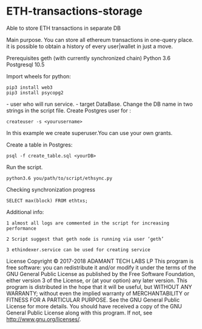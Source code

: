 # ETH-transactions-storage
Able to store ETH transactions in separate DB

Main purpose.
You can store all ethereum transactions in one-query place. it is possible to obtain a history of every user|wallet in just a move.


Prerequisites
geth (with currently synchronized chain)
Python 3.6
Postgresql 10.5


Import wheels for python:

	pip3 install web3
	pip3 install psycopg2


<yourusername> - user who will run service.
<yourDB> - target DataBase. Change the DB name in two strings in the script file.
Create Postgres user for <yourusername>:
	
	createuser -s <yourusername>
	
In this example we create superuser.You can use your own grants.

Create a table in Postgres:

	psql -f create_table.sql <yourDB>

Run the script.

	python3.6 you/path/to/script/ethsync.py

Checking synchronization progress

	SELECT max(block) FROM ethtxs;

Additional info:

	1 almost all logs are commented in the script for increasing performance
	
	2 Script suggest that geth node is running via user ‘geth’
	
	3 ethindexer.service can be used for creating service


License
Copyright © 2017-2018 ADAMANT TECH LABS LP 
This program is free software: you can redistribute it and/or modify it under the terms of the GNU General Public License as published by the Free Software Foundation, either version 3 of the License, or (at your option) any later version.
This program is distributed in the hope that it will be useful, but WITHOUT ANY WARRANTY; without even the implied warranty of MERCHANTABILITY or FITNESS FOR A PARTICULAR PURPOSE. See the GNU General Public License for more details.
You should have received a copy of the GNU General Public License along with this program. If not, see http://www.gnu.org/licenses/.

